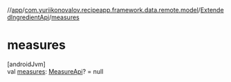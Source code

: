 //[app](../../../index.md)/[com.yuriikonovalov.recipeapp.framework.data.remote.model](../index.md)/[ExtendedIngredientApi](index.md)/[measures](measures.md)

# measures

[androidJvm]\
val [measures](measures.md): [MeasureApi](../-measure-api/index.md)? = null
